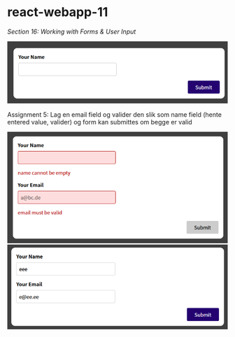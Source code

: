 # react-webapp-11
*Section 16: Working with Forms & User Input*

![app](assets/app-2021-05-14-130449.png)

Assignment 5:
Lag en email field og valider den slik som name field (hente entered value, valider) og form kan submittes om begge er valid

![app](assets/app-2021-05-14-171745.png)
![app](assets/app-2021-05-14-171900.png)

